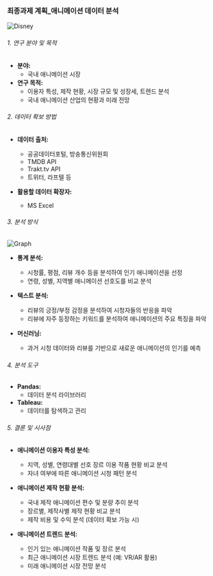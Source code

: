 ### 최종과제 계획_애니메이션 데이터 분석

![Disney](https://github.com/s2irene/Skku_class/assets/88326175/3d7ced5a-cf73-44c2-af72-52f27f301bbd)

###### 1. 연구 분야 및 목적

* **분야:**
    * 국내 애니메이션 시장
* **연구 목적:** 
    * 이용자 특성, 제작 현황, 시장 규모 및 성장세, 트렌드 분석
    * 국내 애니메이션 산업의 현황과 미래 전망

###### 2. 데이터 확보 방법

* **데이터 출처:**
    * 공공데이터포털, 방송통신위원회
    * TMDB API
    * Trakt.tv API
    * 트위터, 라프텔 등
 
* **활용할 데이터 확장자:**
    * MS Excel

###### 3. 분석 방식

![Graph](https://github.com/s2irene/Skku_class/assets/88326175/c6853f72-c56f-4960-92ce-f5e9a0f5104e)

* **통계 분석:**
    * 시청률, 평점, 리뷰 개수 등을 분석하여 인기 애니메이션을 선정
    * 연령, 성별, 지역별 애니메이션 선호도를 비교 분석

* **텍스트 분석:**
    * 리뷰의 긍정/부정 감정을 분석하여 시청자들의 반응을 파악
    * 리뷰에 자주 등장하는 키워드를 분석하여 애니메이션의 주요 특징을 파악

* **머신러닝:**
    * 과거 시청 데이터와 리뷰를 기반으로 새로운 애니메이션의 인기를 예측

###### 4. 분석 도구
* **Pandas:**
  * 데이터 분석 라이브러리
* **Tableau:**
  * 데이터를 탐색하고 관리

###### 5. 결론 및 시사점

* **애니메이션 이용자 특성 분석:**
    * 지역, 성별, 연령대별 선호 장르 이용 작품 현황 비교 분석
    * 자녀 여부에 따른 애니메이션 시청 패턴 분석
      
* **애니메이션 제작 현황 분석:**
    * 국내 제작 애니메이션 편수 및 분량 추이 분석
    * 장르별, 제작사별 제작 현황 비교 분석
    * 제작 비용 및 수익 분석 (데이터 확보 가능 시)
      
* **애니메이션 트렌드 분석:**
    * 인기 있는 애니메이션 작품 및 장르 분석
    * 최근 애니메이션 시장 트렌드 분석 (예: VR/AR 활용)
    * 미래 애니메이션 시장 전망 분석
